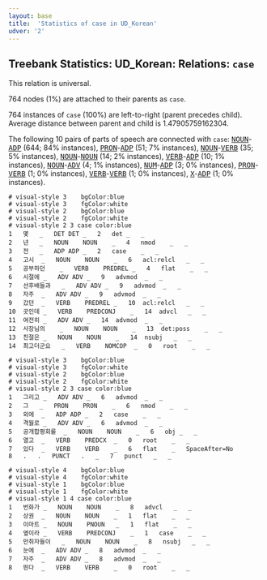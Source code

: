 ```yaml
---
layout: base
title:  'Statistics of case in UD_Korean'
udver: '2'
---
```


## Treebank Statistics: UD_Korean: Relations: `case`

This relation is universal.

764 nodes (1%) are attached to their parents as `case`.

764 instances of `case` (100%) are left-to-right (parent precedes child).
Average distance between parent and child is 1.47905759162304.

The following 10 pairs of parts of speech are connected with `case`: <tt><a href="ko-pos-NOUN.html">NOUN</a></tt>-<tt><a href="ko-pos-ADP.html">ADP</a></tt> (644; 84% instances), <tt><a href="ko-pos-PRON.html">PRON</a></tt>-<tt><a href="ko-pos-ADP.html">ADP</a></tt> (51; 7% instances), <tt><a href="ko-pos-NOUN.html">NOUN</a></tt>-<tt><a href="ko-pos-VERB.html">VERB</a></tt> (35; 5% instances), <tt><a href="ko-pos-NOUN.html">NOUN</a></tt>-<tt><a href="ko-pos-NOUN.html">NOUN</a></tt> (14; 2% instances), <tt><a href="ko-pos-VERB.html">VERB</a></tt>-<tt><a href="ko-pos-ADP.html">ADP</a></tt> (10; 1% instances), <tt><a href="ko-pos-NOUN.html">NOUN</a></tt>-<tt><a href="ko-pos-ADV.html">ADV</a></tt> (4; 1% instances), <tt><a href="ko-pos-NUM.html">NUM</a></tt>-<tt><a href="ko-pos-ADP.html">ADP</a></tt> (3; 0% instances), <tt><a href="ko-pos-PRON.html">PRON</a></tt>-<tt><a href="ko-pos-VERB.html">VERB</a></tt> (1; 0% instances), <tt><a href="ko-pos-VERB.html">VERB</a></tt>-<tt><a href="ko-pos-VERB.html">VERB</a></tt> (1; 0% instances), <tt><a href="ko-pos-X.html">X</a></tt>-<tt><a href="ko-pos-ADP.html">ADP</a></tt> (1; 0% instances).


~~~ conllu
# visual-style 3	bgColor:blue
# visual-style 3	fgColor:white
# visual-style 2	bgColor:blue
# visual-style 2	fgColor:white
# visual-style 2 3 case	color:blue
1	몇	_	DET	DET	_	2	det	_	_
2	년	_	NOUN	NOUN	_	4	nmod	_	_
3	전	_	ADP	ADP	_	2	case	_	_
4	고시	_	NOUN	NOUN	_	6	acl:relcl	_	_
5	공부하던	_	VERB	PREDREL	_	4	flat	_	_
6	시절에	_	ADV	ADV	_	9	advmod	_	_
7	선후배들과	_	ADV	ADV	_	9	advmod	_	_
8	자주	_	ADV	ADV	_	9	advmod	_	_
9	갔던	_	VERB	PREDREL	_	10	acl:relcl	_	_
10	곳인데	_	VERB	PREDCONJ	_	14	advcl	_	_
11	여전히	_	ADV	ADV	_	14	advmod	_	_
12	사장님의	_	NOUN	NOUN	_	13	det:poss	_	_
13	친절은	_	NOUN	NOUN	_	14	nsubj	_	_
14	최고더군요	_	VERB	NOMCOP	_	0	root	_	_

~~~


~~~ conllu
# visual-style 3	bgColor:blue
# visual-style 3	fgColor:white
# visual-style 2	bgColor:blue
# visual-style 2	fgColor:white
# visual-style 2 3 case	color:blue
1	그리고	_	ADV	ADV	_	6	advmod	_	_
2	그	_	PRON	PRON	_	6	nmod	_	_
3	외에	_	ADP	ADP	_	2	case	_	_
4	격월로	_	ADV	ADV	_	6	advmod	_	_
5	공개합평회를	_	NOUN	NOUN	_	6	obj	_	_
6	열고	_	VERB	PREDCX	_	0	root	_	_
7	있다	_	VERB	VERB	_	6	flat	_	SpaceAfter=No
8	.	.	PUNCT	.	_	7	punct	_	_

~~~


~~~ conllu
# visual-style 4	bgColor:blue
# visual-style 4	fgColor:white
# visual-style 1	bgColor:blue
# visual-style 1	fgColor:white
# visual-style 1 4 case	color:blue
1	번화가	_	NOUN	NOUN	_	8	advcl	_	_
2	상권	_	NOUN	NOUN	_	1	flat	_	_
3	이마트	_	NOUN	PNOUN	_	1	flat	_	_
4	옆이라	_	VERB	PREDCONJ	_	1	case	_	_
5	만취자들이	_	NOUN	NOUN	_	8	nsubj	_	_
6	눈에	_	ADV	ADV	_	8	advmod	_	_
7	자주	_	ADV	ADV	_	8	advmod	_	_
8	띈다	_	VERB	VERB	_	0	root	_	_

~~~


